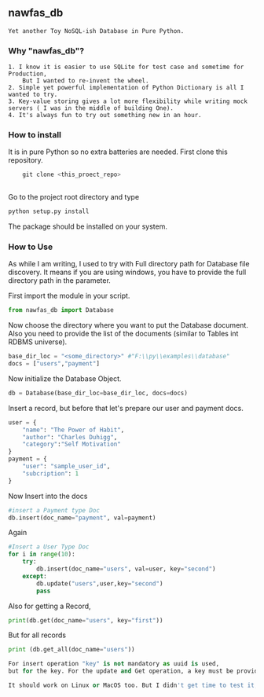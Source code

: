 ## nawfas_db
    Yet another Toy NoSQL-ish Database in Pure Python.
    
### Why "nawfas_db"?
    1. I know it is easier to use SQLite for test case and sometime for Production,
        But I wanted to re-invent the wheel.
    2. Simple yet powerful implementation of Python Dictionary is all I wanted to try.
    3. Key-value storing gives a lot more flexibility while writing mock servers ( I was in the middle of building One).
    4. It's always fun to try out something new in an hour.
### How to install
 It is in pure Python so no extra batteries are needed.
First clone this repository.
    
``` python
    git clone <this_proect_repo>
    
```
Go to the project root directory and type

```python
python setup.py install
```
The package should be installed on your system.

### How to Use
As while I am writing, I used to try with Full directory path for Database file discovery.
It means if you are using windows, you have to provide the full directory path in the parameter. 

First import the module in your script.

```python
from nawfas_db import Database
```
Now choose the directory where you want to put the Database document.
Also you need to provide the list of the documents (similar to Tables int RDBMS universe).

```python
base_dir_loc = "<some_directory>" #"F:\\py\\examples\\database"
docs = ["users","payment"]

```
Now initialize the Database Object.

```python
db = Database(base_dir_loc=base_dir_loc, docs=docs)
```
Insert a record, but before that let's prepare our user and payment docs.

```python
user = {
    "name": "The Power of Habit",
    "author": "Charles Duhigg",
    "category":"Self Motivation"
}
payment = {
    "user": "sample_user_id",
    "subcription": 1
}
```

Now Insert into the docs
```python
#insert a Payment type Doc
db.insert(doc_name="payment", val=payment)
```
Again 
```python
#Insert a User Type Doc
for i in range(10):
    try:
        db.insert(doc_name="users", val=user, key="second")
    except:
        db.update("users",user,key="second")
        pass
```
Also for getting a Record, 
```python
print(db.get(doc_name="users", key="first"))

```

But for all records
```python
print (db.get_all(doc_name="users"))

For insert operation "key" is not mandatory as uuid is used, 
but for the key. For the update and Get operation, a key must be provided. 

It should work on Linux or MacOS too. But I didn't get time to test it, honestly.
